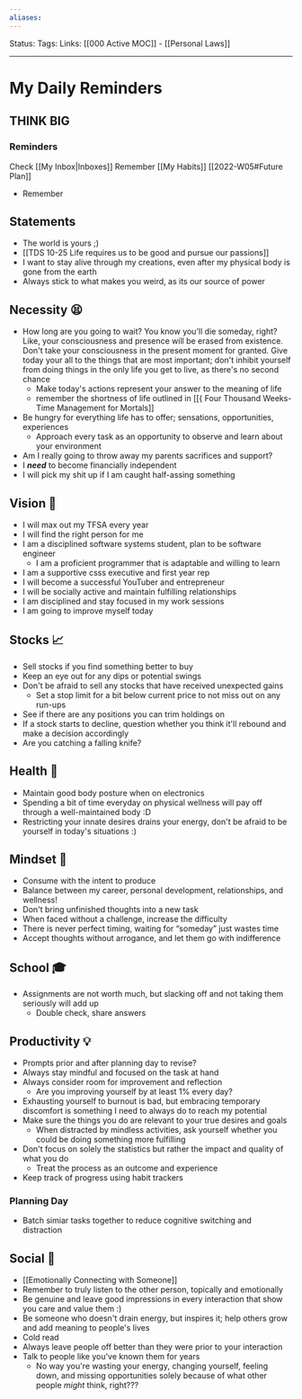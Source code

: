 ```yaml
---
aliases:
---
```

Status:
Tags:
Links: [[000 Active MOC]] - [[Personal Laws]]
___

# My Daily Reminders
## THINK BIG
### Reminders
Check [[My Inbox|Inboxes]]
Remember [[My Habits]]
[[2022-W05#Future Plan]]
- Remember
## Statements
- The world is yours ;)
- [[TDS 10-25 Life requires us to be good and pursue our passions]]
- I want to stay alive through my creations, even after my physical body is gone from the earth
- Always stick to what makes you weird, as its our source of power
## Necessity 😫
- How long are you going to wait? You know you'll die someday, right? Like, your consciousness and presence will be erased from existence. Don't take your consciousness in the present moment for granted. Give today your all to the things that are most important; don't inhibit yourself from doing things in the only life you get to live, as there's no second chance
	- Make today's actions represent your answer to the meaning of life
	- remember the shortness of life outlined in [[{ Four Thousand Weeks- Time Management for Mortals]]
- Be hungry for everything life has to offer; sensations, opportunities, experiences
	- Approach every task as an opportunity to observe and learn about your environment
- Am I really going to throw away my parents sacrifices and support?
- I ***need*** to become financially independent
- I will pick my shit up if I am caught half-assing something

## Vision 🌠
- I will max out my TFSA every year
- I will find the right person for me
- I am a disciplined software systems student, plan to be software engineer
	- I am a proficient programmer that is adaptable and willing to learn
- I am a supportive csss executive and first year rep
- I will become a successful YouTuber and entrepreneur
- I will be socially active and maintain fulfilling relationships
- I am disciplined and stay focused in my work sessions
- I am going to improve myself today

## Stocks 📈
- Sell stocks if you find something better to buy
- Keep an eye out for any dips or potential swings
- Don't be afraid to sell any stocks that have received unexpected gains
	- Set a stop limit for a bit below current price to not miss out on any run-ups
- See if there are any positions you can trim holdings on
- If a stock starts to decline, question whether you think it'll rebound and make a decision accordingly
- Are you catching a falling knife?

## Health 💙
- Maintain good body posture when on electronics
- Spending a bit of time everyday on physical wellness will pay off through a well-maintained body :D
- Restricting your innate desires drains your energy, don't be afraid to be yourself in today's situations :)
## Mindset  🧠
- Consume with the intent to produce
- Balance between my career, personal development, relationships, and wellness!
- Don't bring unfinished thoughts into a new task
- When faced without a challenge, increase the difficulty
- There is never perfect timing, waiting for “someday” just wastes time
- Accept thoughts without arrogance, and let them go with indifference

## School 🎓
- Assignments are not worth much, but slacking off and not taking them seriously will add up
	- Double check, share answers

## Productivity 💡
- Prompts prior and after planning day to revise?
- Always stay mindful and focused on the task at hand
- Always consider room for improvement and reflection
	- Are you improving yourself by at least 1% every day?
- Exhausting yourself to burnout is bad, but embracing temporary discomfort is something I need to always do to reach my potential
- Make sure the things you do are relevant to your true desires and goals
	- When distracted by mindless activities, ask yourself whether you could be doing something more fulfilling
- Don't focus on solely the statistics but rather the impact and quality of what you do
	- Treat the process as an outcome and experience
- Keep track of progress using habit trackers
### Planning Day
- Batch simiar tasks together to reduce cognitive switching and distraction
## Social 👯
- [[Emotionally Connecting with Someone]]
- Remember to truly listen to the other person, topically and emotionally
- Be genuine and leave good impressions in every interaction that show you care and value them :)
- Be someone who doesn't drain energy, but inspires it; help others grow and add meaning to people's lives
- Cold read
- Always leave people off better than they were prior to your interaction
- Talk to people like you've known them for years
	- No way you're wasting your energy, changing yourself, feeling down, and missing opportunities solely because of what other people *might*  think, right???
